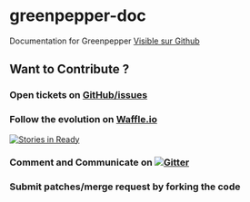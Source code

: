 # greenpepper-doc

Documentation for Greenpepper [Visible sur Github](http://strator-dev.github.io/greenpepper-doc/)

## Want to Contribute ? 

### Open tickets on [GitHub/issues](https://github.com/strator-dev/greenpepper-doc/issues)

### Follow the evolution on [Waffle.io](https://waffle.io/strator-dev/greenpepper-doc) 

[![Stories in Ready](https://badge.waffle.io/strator-dev/greenpepper-doc.png?label=ready&title=Ready)](http://waffle.io/strator-dev/greenpepper-doc)

### Comment and Communicate on [![Gitter](https://badges.gitter.im/Join%20Chat.svg)](https://gitter.im/strator-dev/greenpepper-doc?utm_source=badge&utm_medium=badge&utm_campaign=pr-badge&utm_content=badge)

### Submit patches/merge request by forking the code

